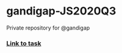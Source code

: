 # gandigap-JS2020Q3
Private repository for @gandigap

### [Link to task](https://github.com/rolling-scopes-school/tasks/blob/master/tasks/markups/level-2/shelter/shelter-main-page-ru.md)


